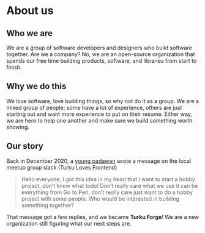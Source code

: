 # About us
## Who we are
We are a group of software developers and designers who build software together. Are we a company?
No, we are an open-source organization that spends our free time building products,
software, and libraries from start to finish.

## Why we do this
We love software, love building things, so why not do it as a group.
We are a mixed group of people; some have a lot of experience, 
others are just starting out and want more experience to put on their resume. 
Either way, we are here to help one another and make sure we build something worth showing.

## Our story
Back in December 2020, a 
<a href="https://www.urbandictionary.com/define.php?term=padawan" target="_blank">young padawan</a>
wrote a message on the local meetup group slack (Turku Loves Frontend)
> Hello everyone, I got this idea in my head that I want to start a hobby project, 
> don’t know what todo! Don’t really care what we use it can be everything from Go to Perl, 
> don’t really care just want to do a hobby project with some people. Who would be interested 
> in building something together?

That message got a few replies, and we became **Turku Forge**! 
We are a new organization still figuring what our next steps are.
